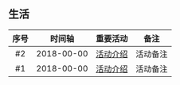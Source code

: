 ## 生活

|序号|时间轴|重要活动|备注|
|:-----:|:-----:|:-----:|:-----:|
|#2|2018-00-00|[活动介绍]()|活动备注|
|#1|2018-00-00|[活动介绍]()|活动备注|